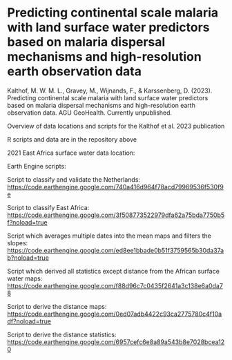 # Predicting continental scale malaria with land surface water predictors based on malaria dispersal mechanisms and high-resolution earth observation data
Kalthof, M. W. M. L., Gravey, M., Wijnands, F., & Karssenberg, D. (2023). Predicting continental scale malaria with land surface water predictors based on malaria dispersal mechanisms and high-resolution earth observation data. AGU GeoHealth. Currently unpublished.

Overview of data locations and scripts for the Kalthof et al. 2023 publication 

R scripts and data are in the repository above

2021 East Africa surface water data location: 

Earth Engine scripts:

Script to classify and validate the Netherlands:
https://code.earthengine.google.com/740a416d964f78acd79969536f530f9e

Script to classify East Africa:
https://code.earthengine.google.com/3f508773522979dfa62a75bda7750b5f?noload=true

Script which averages multiple dates into the mean maps and filters the slopes:
https://code.earthengine.google.com/ed8ee1bbade0b51f3759565b30da37ab?noload=true

Script which derived all statistics except distance from the African surface water maps:
https://code.earthengine.google.com/f88d96c7c0435f2641a3c138e6a0da78

Script to derive the distance maps:
https://code.earthengine.google.com/0ed07adb4422c93ca2775780c4f10adf?noload=true

Script to derive the distance statistics:
https://code.earthengine.google.com/6957cefc6e8a89a543b8e7028bcea120

